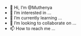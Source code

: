 - 👋 Hi, I’m @Muthenya
- 👀 I’m interested in ...
- 🌱 I’m currently learning ...
- 💞️ I’m looking to collaborate on ...
- 📫 How to reach me ...

<!---
Muthenya/Muthenya is a ✨ special ✨ repository because its `README.md` (this file) appears on your GitHub profile.
You can click the Preview link to take a look at your changes.
--->
